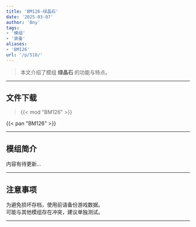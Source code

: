 ```yaml
---
title: 'BM126-绿晶石'
date: '2025-03-07'
author: 'Bny'
tags:
- '模组'
- '装备'
aliases:
- 'BM126'
url: '/p/510/'
---
```


> 本文介绍了模组 **绿晶石** 的功能与特点。

---

## 文件下载  

> {{< mod "BM126" >}}  

{{< pan "BM126" >}}  

---

## 模组简介

>  
内容有待更新...  

---

## 注意事项

>  
为避免损坏存档，使用前请备份游戏数据。  
可能与其他模组存在冲突，建议单独测试。  

---

